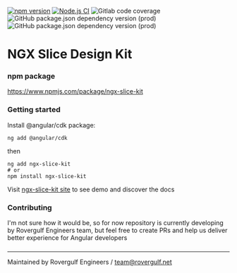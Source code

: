 [![npm version](https://badge.fury.io/js/ngx-slice-kit.svg)](https://badge.fury.io/js/ngx-slice-kit)
[![Node.js CI](https://github.com/rovergulf/ngx-slice-kit/actions/workflows/test_kit.yml/badge.svg)](https://github.com/rovergulf/ngx-slice-kit/actions/workflows/test_kit.yml)
![Gitlab code coverage](https://img.shields.io/gitlab/coverage/rovergulf/ngx-slice-kit/main)  
![GitHub package.json dependency version (prod)](https://img.shields.io/github/package-json/dependency-version/rovergulf/ngx-slice-kit/@angular/core)
![GitHub package.json dependency version (prod)](https://img.shields.io/github/package-json/dependency-version/rovergulf/ngx-slice-kit/@angular/cdk)

# NGX Slice Design Kit

### npm package

https://www.npmjs.com/package/ngx-slice-kit

### Getting started

Install @angular/cdk package:

```shell
ng add @angular/cdk
```

then

````shell
ng add ngx-slice-kit
# or
npm install ngx-slice-kit
````

Visit [ngx-slice-kit site](https://slice.rovergulf.net) to see demo and discover the docs

### Contributing

I'm not sure how it would be, so for now repository is currently developing by Rovergulf Engineers team, but feel free
to create PRs and help us deliver better experience for Angular developers

###

---

Maintained by Rovergulf Engineers / team@rovergulf.net
